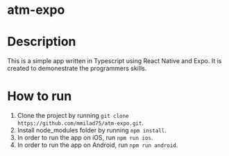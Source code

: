 # atm-expo

# Description
This is a simple app written in Typescript using React Native and Expo. It is created to demonestrate the programmers skills.

# How to run
1. Clone the project by running `git clone https://github.com/mmilad75/atm-expo.git`.
2. Install node_modules folder by running `npm install`.
3. In order to run the app on iOS, run `npm run ios`.
4. In order to run the app on Android, run `npm run android`.

